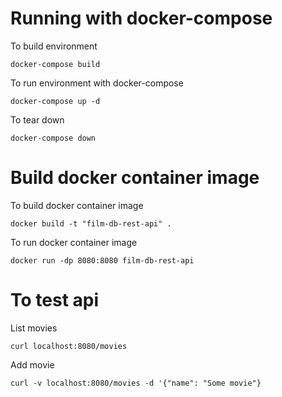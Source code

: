 # Running with docker-compose

To build environment 

    docker-compose build

To run environment with docker-compose

    docker-compose up -d

To tear down

    docker-compose down

# Build docker container image

To build docker container image

    docker build -t "film-db-rest-api" .

To run docker container image

    docker run -dp 8080:8080 film-db-rest-api

# To test api

List movies

    curl localhost:8080/movies

Add movie

    curl -v localhost:8080/movies -d '{"name": "Some movie"}